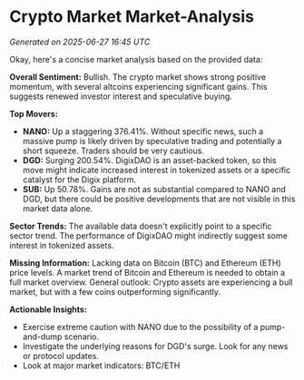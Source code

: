 # Crypto Market Market-Analysis
*Generated on 2025-06-27 16:45 UTC*

Okay, here's a concise market analysis based on the provided data:

**Overall Sentiment:** Bullish. The crypto market shows strong positive momentum, with several altcoins experiencing significant gains. This suggests renewed investor interest and speculative buying.

**Top Movers:**

*   **NANO:** Up a staggering 376.41%. Without specific news, such a massive pump is likely driven by speculative trading and potentially a short squeeze. Traders should be very cautious.
*   **DGD:** Surging 200.54%. DigixDAO is an asset-backed token, so this move might indicate increased interest in tokenized assets or a specific catalyst for the Digix platform.
*   **SUB:** Up 50.78%. Gains are not as substantial compared to NANO and DGD, but there could be positive developments that are not visible in this market data alone.

**Sector Trends:** The available data doesn't explicitly point to a specific sector trend. The performance of DigixDAO might indirectly suggest some interest in tokenized assets.

**Missing Information:** Lacking data on Bitcoin (BTC) and Ethereum (ETH) price levels. A market trend of Bitcoin and Ethereum is needed to obtain a full market overview. General outlook: Crypto assets are experiencing a bull market, but with a few coins outperforming significantly.

**Actionable Insights:**

*   Exercise extreme caution with NANO due to the possibility of a pump-and-dump scenario.
*   Investigate the underlying reasons for DGD's surge. Look for any news or protocol updates.
*   Look at major market indicators: BTC/ETH
